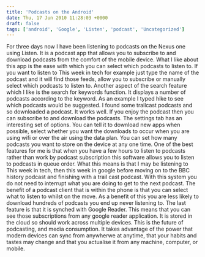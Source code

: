 ```yaml
---
title: 'Podcasts on the Android'
date: Thu, 17 Jun 2010 11:28:03 +0000
draft: false
tags: ['android', 'Google', 'Listen', 'podcast', 'Uncategorized']
---
```


For three days now I have been listening to podcasts on the Nexus one using Listen. It is a podcast app that allows you to subscribe to and download podcasts from the comfort of the mobile device. What I like about this app is the ease with which you can select which podcasts to listen to. If you want to listen to This week in tech for example just type the name of the podcast and it will find those feeds, allow you to subscribe or manually select which podcasts to listen to. Another aspect of the search feature which I like is the search for keywords function. It displays a number of podcasts according to the keyword. As an example I typed hike to see which podcasts would be suggested. I found some trailcast podcasts and so downloaded a podcast. It works well. If you enjoy the podcast then you can subscribe to and download the podcasts. The settings tab has an interesting set of options. You can tell it to download new apps when possible, select whether you want the downloads to occur when you are using wifi or over the air using the data plan. You can set how many podcasts you want to store on the device at any one time. One of the best features for me is that when you have a few hours to listen to podcasts rather than work by podcast subscription this software allows you to listen to podcasts in queue order. What this means is that I may be listening to This week in tech, then this week in google before moving on to the BBC history podcast and finishing with a trail cast podcast. With this system you do not need to interrupt what you are doing to get to the next podcast. The benefit of a podcast client that is within the phone is that you can select what to listen to whilst on the move. As a benefit of this you are less likely to download hundreds of podcasts you end up never listening to. The last feature is that it is synched with Google Reader. This means that you can see those subscriptions from any google reader application. It is stored in the cloud so should work across multiple devices. This is the future of podcasting, and media consumption. It takes advantage of the power that modern devices can sync from anywherwe at anytime, that your habits and tastes may change and that you actualise it from any machine, computer, or mobile.